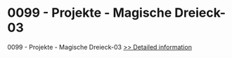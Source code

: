 # 0099 - Projekte - Magische Dreieck-03
0099 - Projekte - Magische Dreieck-03
[>> Detailed information](https://secure.shareit.com/shareit/product.html?productid=300964283&affiliateid=200057808)